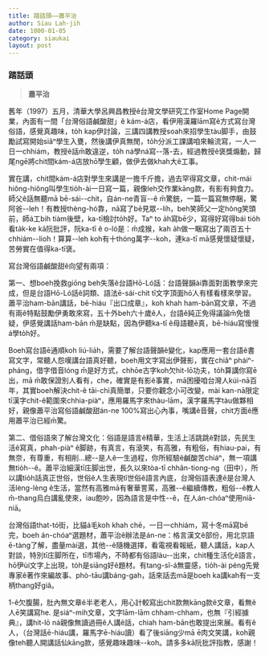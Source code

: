 ```yaml
---
title: 踏話頭——蕭平治
author: Siau Lah-jih
date: 1000-01-05
category: siaukai
layout: post
---
```


### 踏話頭
> **蕭平治**

舊年（1997）五月，清華大學呂興昌教授ê台灣文學研究工作室Home Page開業，內面有一間「台灣俗語鹹酸甜」ê kám-á店，看伊用漢羅lām寫ê方式寫台灣俗語，感覺真趣味，to̍h  kap伊討論，三講四講教授soah來招學生tàu脚手，由鼓勵試寫開始siâⁿ學生入甕，然後講伊真無閒，to̍h分派工課講咱來輪流寫，一人一日一chhiám，教授ê話m̄敢違逆，to̍h  ná學ná寫--落-去，經過教授ê褒獎煽動，歸尾ngē將chit間kám-á店放hō͘學生顧，做伊去做khah大ê工事。

實在講，chit間kám-á店對學生來講是一擔千斤擔，過去罕得寫文章，chit-mái hiông-hiông叫學生tio̍h-ài一日寫一篇，親像leh交作業kāng款，有影有夠食力。師父ê話無聽mā bē-sái--chit，自án-ne青盲--ê m̄驚銃，一篇一篇寫無停睏，驚阿爸--leh！有教授thèng-hó靠，nā寫了bē見眾--lih，beh笑師父一定hông笑頭前，師á工bih tiàm後壁，ka-tī檢討to̍h好。Taⁿ to a̍h寫bē少，寫得好寫得bái  tio̍h看ta̍k-ke kā阮批評，阮ka-tī ê o-ló是：m̄成猴，kah a̍h做一睏寫出了兩百五十chhiám--lio͘h！算算--leh koh有十thóng萬字--koh，連ka-tī mā感覺懷疑懷疑，苦勞實在值得ka-tī褒。

寫台灣俗語鹹酸甜ê向望有兩項：

第一、想boeh挽救giōng beh失落ê台語Hō-Ló話：台語聲韻ài靠面對面教學來完成，但是台語Hō-Ló話ê詞類、語法ē-sái-chit tī文字頂面hō͘人有樣看樣來學習。蕭平治ham-bān講話，bē-hiáu『出口成章』，koh khah ham-bān寫文章，不過有兩ê特點鼓勵伊勇敢來寫，五十外beh六十歲ê人，台語ê純正免得議論m̄免懷疑，伊感覺講話ham-bān m̄是缺點，因為伊聽ka-tī ê母語聽ē真，bē-hiáu寫慢慢á學to̍h好。

Boeh寫台語ē通順koh liú-lia̍h，需要了解台語聲韻ê變化，kap應用一套台語ê書寫文字，常聽人怨嘆講台語真好聽，boeh用文字寫出伊聲影，實在chiâⁿ pháiⁿ-pháng，借字借音lóng m̄是好方式，chhōe古字koh欠hit-lō功夫，to̍h算講你寫ē出，mā m̄敢保證別人看有，che，確實是有影ê事實，mā困擾咱台灣人kúi-nā百年，其實boeh解決chit-ê tāi-chì真簡單，只要你觀念小可改變，mài kan-nā限定tī漢字chit-ê範圍來chhia-piàⁿ，應用羅馬字來thàu-lām，漢字羅馬字tàu做夥相好，親像蕭平治寫俗語鹹酸甜án-ne 100%寫出心內事，嘴講ê音聲，chit方面ê應用蕭平治已經m̄驚。

第二、借俗語來了解台灣文化：俗語是語言ê精華，生活上活跳跳ê對談，先民生活ê寫真，phah-piàⁿ ê脚跡，有真言，有滾笑，有高雅，有粗俗，有hiau-pai，有無奈，有尊重，有相削…總--是人ê一生過程，你所經驗ê鹹酸苦chiáⁿ，無一項講無tio̍h--ê。蕭平治細漢tī庄脚出世，長久以來tòa-tī chhân-tiong-ng（田中），所以講tio̍h話真正世俗，世俗ê人生表現tī世俗ê語言內底，台灣俗語表達ê是台灣人活lèng-lèng ê生活，當然有高雅mā有奢華詈罵，高雅--ê繼續傳教，粗俗--ê教人m̄-thang烏白講亂使來，iau飽吵，因為語言是中性--ê，在人án-chóaⁿ使用niā-niā。

台灣俗語that-tó街，比貓á毛koh khah chē，一日一chhiám，寫十冬mā寫bē完，boeh án-chóaⁿ選題材，蕭平治ê辦法是án-ne：格言漢文ê部份，用北京語ē-tàng了解，盡量mài選，其他--ê隨機選擇，看電視看報紙，聽人講話，kap人對談，特別tī庄脚所在，tī市場內，不時都有俗語làu--出來，chit種生活化ê語言，hō͘伊ùi文字上出現，to̍h是siāng好ê題材。有tang-sî-á無靈感，tio̍h-ài péng先覺專家ê著作來編故事、phò-tāu講báng-gah，話來話去mā是boeh ka講kah有一支柄thang好giâ。

1-ê欠腹腸，肚內無文章ê半老老人，用心計較寫出chit款無kāng款ê文章，看無ê人ē笑講寫he. 是siáⁿ-mih文章，文字lām-lām chham-chham，也無『引經據典』，講hit-lō ná親像無讀過冊ê人講ê話，chiah ham-bān也敢提出來展。看有ê人，（台灣話ē-hiáu講，羅馬字ē-hiáu讀）看了後siāng少mā ē肉文笑講，koh親像teh聽人開講話仙kāng款，感覺趣味趣味--koh。請多多kā阮批評指教，感謝！
